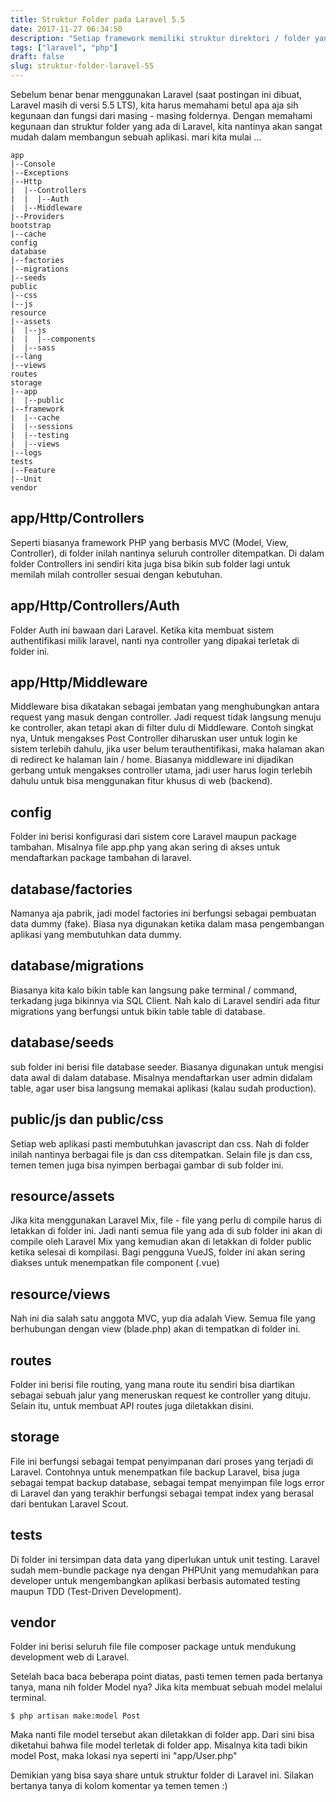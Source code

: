 ```yaml
---
title: Struktur Folder pada Laravel 5.5
date: 2017-11-27 06:34:50
description: "Setiap framework memiliki struktur direktori / folder yang berbeda, nah memahami struktur folder di Laravel pun sangat wajib diketahui bagi para pengguna Laravel"
tags: ["laravel", "php"]
draft: false
slug: struktur-folder-laravel-55
---
```


Sebelum benar benar menggunakan Laravel (saat postingan ini dibuat, Laravel masih di versi 5.5 LTS), kita harus memahami betul apa aja sih kegunaan dan fungsi dari masing - masing foldernya. Dengan memahami kegunaan dan struktur folder yang ada di Laravel, kita nantinya akan sangat mudah dalam membangun sebuah aplikasi. mari kita mulai ...

```
app
|--Console
|--Exceptions
|--Http
|  |--Controllers
|  |  |--Auth
|  |--Middleware
|--Providers
bootstrap
|--cache
config
database
|--factories
|--migrations
|--seeds
public
|--css
|--js
resource
|--assets
|  |--js
|  |  |--components
|  |--sass
|--lang
|--views
routes
storage
|--app
|  |--public
|--framework
|  |--cache
|  |--sessions
|  |--testing
|  |--views
|--logs
tests
|--Feature
|--Unit
vendor
```

## app/Http/Controllers

Seperti biasanya framework PHP yang berbasis MVC (Model, View, Controller), di folder inilah nantinya seluruh controller ditempatkan. Di dalam folder Controllers ini sendiri kita juga bisa bikin sub folder lagi untuk memilah milah controller sesuai dengan kebutuhan.

## app/Http/Controllers/Auth

Folder Auth ini bawaan dari Laravel. Ketika kita membuat sistem authentifikasi milik laravel, nanti nya controller yang dipakai terletak di folder ini.

## app/Http/Middleware

Middleware bisa dikatakan sebagai jembatan yang menghubungkan antara request yang masuk dengan controller. Jadi request tidak langsung menuju ke controller, akan tetapi akan di filter dulu di Middleware. Contoh singkat nya, Untuk mengakses Post Controller diharuskan user untuk login ke sistem terlebih dahulu, jika user belum terauthentifikasi, maka halaman akan di redirect ke halaman lain / home. Biasanya middleware ini dijadikan gerbang untuk mengakses controller utama, jadi user harus login terlebih dahulu untuk bisa menggunakan fitur khusus di web (backend).

## config

Folder ini berisi konfigurasi dari sistem core Laravel maupun package tambahan. Misalnya file app.php yang akan sering di akses untuk mendaftarkan package tambahan di laravel.

## database/factories

Namanya aja pabrik, jadi model factories ini berfungsi sebagai pembuatan data dummy (fake). Biasa nya digunakan ketika dalam masa pengembangan aplikasi yang membutuhkan data dummy.

## database/migrations

Biasanya kita kalo bikin table kan langsung pake terminal / command, terkadang juga bikinnya via SQL Client. Nah kalo di Laravel sendiri ada fitur migrations yang berfungsi untuk bikin table table di database.

## database/seeds

sub folder ini berisi file database seeder. Biasanya digunakan untuk mengisi data awal di dalam database. Misalnya mendaftarkan user admin didalam table, agar user bisa langsung memakai aplikasi (kalau sudah production).

## public/js dan public/css

Setiap web aplikasi pasti membutuhkan javascript dan css. Nah di folder inilah nantinya berbagai file js dan css ditempatkan. Selain file js dan css, temen temen juga bisa nyimpen berbagai gambar di sub folder ini.

## resource/assets

Jika kita menggunakan Laravel Mix, file - file yang perlu di compile harus di letakkan di folder ini. Jadi nanti semua file yang ada di sub folder ini akan di compile oleh Laravel Mix yang kemudian akan di letakkan di folder public ketika selesai di kompilasi. Bagi pengguna VueJS, folder ini akan sering diakses untuk menempatkan file component (.vue)

## resource/views

Nah ini dia salah satu anggota MVC, yup dia adalah View. Semua file yang berhubungan dengan view (blade.php) akan di tempatkan di folder ini.

## routes

Folder ini berisi file routing, yang mana route itu sendiri bisa diartikan sebagai sebuah jalur yang meneruskan request ke controller yang dituju. Selain itu, untuk membuat API routes juga diletakkan disini.

## storage

File ini berfungsi sebagai tempat penyimpanan dari proses yang terjadi di Laravel. Contohnya untuk menempatkan file backup Laravel, bisa juga sebagai tempat backup database, sebagai tempat menyimpan file logs error di Laravel dan yang terakhir berfungsi sebagai tempat index yang berasal dari bentukan Laravel Scout.

## tests

Di folder ini tersimpan data data yang diperlukan untuk unit testing. Laravel sudah mem-bundle package nya dengan PHPUnit yang memudahkan para developer untuk mengembangkan aplikasi berbasis automated testing maupun TDD (Test-Driven Development).

## vendor

Folder ini berisi seluruh file file composer package untuk mendukung development web di Laravel.

Setelah baca baca beberapa point diatas, pasti temen temen pada bertanya tanya, mana nih folder Model nya? Jika kita membuat sebuah model melalui terminal.

```
$ php artisan make:model Post
```

Maka nanti file model tersebut akan diletakkan di folder app. Dari sini bisa diketahui bahwa file model terletak di folder app. Misalnya kita tadi bikin model Post, maka lokasi nya seperti ini "app/User.php"

Demikian yang bisa saya share untuk struktur folder di Laravel ini. Silakan bertanya tanya di kolom komentar ya temen temen :)

